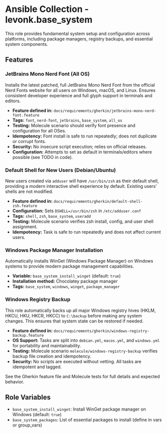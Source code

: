 # Ansible Collection - levonk.base_system

This role provides fundamental system setup and configuration across platforms, including package managers, registry backups, and essential system components.

## Features

### JetBrains Mono Nerd Font (All OS)

Installs the latest patched, full JetBrains Mono Nerd Font from the official Nerd Fonts website for all users on Windows, macOS, and Linux. Ensures consistent developer experience and full glyph support in terminals and editors.

- **Feature defined in:** `docs/requirements/gherkin/jetbrains-mono-nerd-font.feature`
- **Tags:** `font`, `nerd-font`, `jetbrains`, `base_system`, `all_os`
- **Testing:** Molecule scenario should verify font presence and configuration for all OSes.
- **Idempotency:** Font install is safe to run repeatedly; does not duplicate or corrupt fonts.
- **Security:** No insecure script execution; relies on official releases.
- **Configuration:** Attempts to set as default in terminals/editors where possible (see TODO in code).

### Default Shell for New Users (Debian/Ubuntu)

New users created via `adduser` will have `/usr/bin/zsh` as their default shell, providing a modern interactive shell experience by default. Existing users' shells are not modified.

- **Feature defined in:** `docs/requirements/gherkin/default-shell-zsh.feature`
- **Configuration:** Sets `DSHELL=/usr/bin/zsh` in `/etc/adduser.conf`
- **Tags:** `shell`, `zsh`, `base_system`, `useradd`
- **Testing:** Molecule scenario verifies zsh install, config, and user shell assignment.
- **Idempotency:** Task is safe to run repeatedly and does not affect current users.

### Windows Package Manager Installation

Automatically installs WinGet (Windows Package Manager) on Windows systems to provide modern package management capabilities.

- **Variable:** `base_system_install_winget` (default: `true`)
- **Installation method:** Chocolatey package manager
- **Tags:** `base_system`, `windows`, `winget`, `package_manager`

### Windows Registry Backup

This role automatically backs up all major Windows registry hives (HKLM, HKCU, HKU, HKCR, HKCC) to `C:\backup` before making any system changes. This ensures that system state can be restored if needed.

- **Feature defined in:** `docs/requirements/gherkin/windows-registry-backup.feature`
- **OS Support:** Tasks are split into `debian.yml`, `macos.yml`, and `windows.yml` for portability and maintainability.
- **Testing:** Molecule scenario `molecule/windows-registry-backup` verifies backup file creation and idempotency.
- **Security:** No scripts are executed without vetting. All tasks are idempotent and tagged.

See the Gherkin feature file and Molecule tests for full details and expected behavior.

## Role Variables

- `base_system_install_winget`: Install WinGet package manager on Windows (default: `true`)
- `base_system_packages`: List of essential packages to install (define in vars or group_vars)
